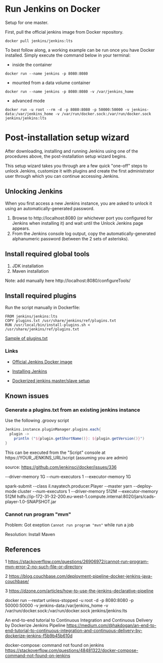 # Run Jenkins on Docker
Setup for one master.


First, pull the official jenkins image from Docker repository.
```
docker pull jenkins/jenkins:lts
```
To best follow along, a working example can be run once you have Docker installed. Simply execute the command below in your terminal:
* inside the container 
```
docker run --name jenkins -p 8080:8080
```

* mounted from a data volume container 
```
docker run --name jenkins -p 8080:8080 -v /var/jenkins_home
```

* advanced mode 
```
docker run -u root --rm -d -p 8080:8080 -p 50000:50000 -v jenkins-data:/var/jenkins_home -v /var/run/docker.sock:/var/run/docker.sock jenkins/jenkins:lts 
```
# Post-installation setup wizard
After downloading, installing and running Jenkins using one of the procedures above, the post-installation setup wizard begins.

This setup wizard takes you through are a few quick "one-off" steps to unlock Jenkins, customize it with plugins and create the first administrator user through which you can continue accessing Jenkins.

## Unlocking Jenkins
When you first access a new Jenkins instance, you are asked to unlock it using an automatically-generated password.
1. Browse to http://localhost:8080 (or whichever port you configured for Jenkins when installing it) and wait until the Unlock Jenkins page appears.
2. From the Jenkins console log output, copy the automatically-generated alphanumeric password (between the 2 sets of asterisks).




## Install required global tools



1. JDK installation
2. Maven installation

Note: add manually here http://localhost:8080/configureTools/


## Install required plugins 
Run the script manually in Dockerfile:
```
FROM jenkins/jenkins:lts
COPY plugins.txt /usr/share/jenkins/ref/plugins.txt
RUN /usr/local/bin/install-plugins.sh < /usr/share/jenkins/ref/plugins.txt
```
[Sample of plugins.txt](https://github.com/fabric8io/jenkins-docker/blob/master/plugins.txt)


### Links
* [Official Jenkins Docker image](https://github.com/jenkinsci/docker/blob/master/README.md)
* [Installing Jenkins](https://jenkins.io/doc/book/installing)

* [Dockerized jenkins master/slave setup](https://visibilityspots.org/dockerized-jenkins.html)


## Known issues

### Generate a plugins.txt from an existing jenkins instance
Use the following .groovy script
```groovy
Jenkins.instance.pluginManager.plugins.each{
  plugin -> 
    println ("${plugin.getShortName()}: ${plugin.getVersion()}")
}
```
This can be executed from the "Script" console at https://YOUR_JENKINS_URL/script (assuming you are admin)

source: https://github.com/jenkinsci/docker/issues/336


--driver-memory 1G --num-executors 1 --executor-memory 1G

spark-submit --class il.nayatech.producer.Player --master yarn --deploy-mode cluster --num-executors 1 --driver-memory 512M --executor-memory 512M hdfs://ip-172-31-32-200.eu-west-1.compute.internal:8020/jars/cads-player-1.0-SNAPSHOT.jar

### Cannot run program "mvn"
Problem: Got exeption ``Cannot run program "mvn"`` while run a job

Resolution: Install Maven 

## References

1   https://stackoverflow.com/questions/26906972/cannot-run-program-mvn-error-2-no-such-file-or-directory

2   https://blog.couchbase.com/deployment-pipeline-docker-jenkins-java-couchbase/

3 https://dzone.com/articles/how-to-use-the-jenkins-declarative-pipeline 

docker run --restart unless-stopped -u root -d -p 8080:8080 -p 50000:50000 -v jenkins-data:/var/jenkins_home -v /var/run/docker.sock:/var/run/docker.sock jenkins/jenkins:lts



An end-to-end tutorial to Continuous Integration and Continuous Delivery by Dockerize Jenkins Pipeline 
https://medium.com/@hakdogan/an-end-to-end-tutorial-to-continuous-integration-and-continuous-delivery-by-dockerize-jenkins-f5b9b45b610d


docker-compose: command not found on jenkins
https://stackoverflow.com/questions/48481322/docker-compose-command-not-found-on-jenkins
